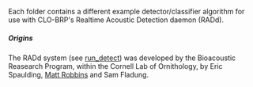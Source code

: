 Each folder contains a different example detector/classifier algorithm for use with CLO-BRP's Realtime Acoustic Detection daemon (RADd).


##### Origins
The RADd system (see [run_detect](http://ieeexplore.ieee.org/stamp/stamp.jsp?arnumber=6107182)) was developed by the Bioacoustic Reasearch Program, within the Cornell Lab of Ornithology, by Eric Spaulding, [Matt Robbins](https://github.com/matt-robbins) and Sam Fladung.
